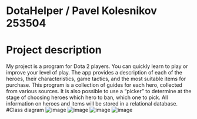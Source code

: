 # DotaHelper / Pavel Kolesnikov 253504
# Project description
My project is a program for Dota 2 players. You can quickly learn to play or improve your level of play.
The app provides a description of each of the heroes, their characteristics, game tactics, and the most suitable items for purchase. This program is a collection of guides for each hero, collected from various sources. It is also possible to use a “picker” to determine at the stage of choosing heroes which hero to ban, which one to pick. All information on heroes and items will be stored in a relational database.
#Class diagram
![image](https://github.com/biopsyh6/DotaHelper/assets/112803229/e90e900c-864d-4ebb-80ef-c64e1da57df9)
![image](https://github.com/biopsyh6/DotaHelper/assets/112803229/c1d68b86-f347-4265-b43d-704b825ba67f)
![image](https://github.com/biopsyh6/DotaHelper/assets/112803229/1b0db8db-dfbf-4d45-a02f-210e3acb4296)
![image](https://github.com/biopsyh6/DotaHelper/assets/112803229/cb633b3a-40ca-4ff1-b8da-6d44ac19bc4c)


